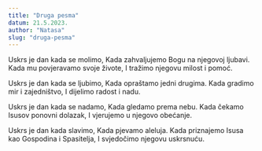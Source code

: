```yaml
---
title: "Druga pesma"
datum: 21.5.2023.
author: "Natasa"
slug: "druga-pesma"
---
```


Uskrs je dan kada se molimo,
Kada zahvaljujemo Bogu na njegovoj ljubavi.
Kada mu povjeravamo svoje živote,
I tražimo njegovu milost i pomoć.

Uskrs je dan kada se ljubimo,
Kada opraštamo jedni drugima.
Kada gradimo mir i zajedništvo,
I dijelimo radost i nadu.

Uskrs je dan kada se nadamo,
Kada gledamo prema nebu.
Kada čekamo Isusov ponovni dolazak,
I vjerujemo u njegovo obećanje.

Uskrs je dan kada slavimo,
Kada pjevamo aleluja.
Kada priznajemo Isusa kao Gospodina i Spasitelja,
I svjedočimo njegovu uskrsnuću.